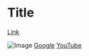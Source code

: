 # Title

[Link][1]

[1]: http://b.org

![Image](http://url/a.png)
[Google](https://www.google.com/)
[YouTube](https://www.youtube.com/)
